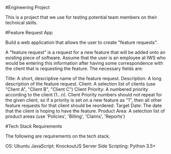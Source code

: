 #Engineering Project


This is a project that we use for testing potential team members on their technical skills.

#Feature Request App


Build a web application that allows the user to create "feature requests".

A "feature request" is a request for a new feature that will be added onto an existing piece of software. Assume that the user is an employee at IWS who would be entering this information after having some correspondence with the client that is requesting the feature. The necessary fields are:

Title: A short, descriptive name of the feature request.
Description: A long description of the feature request.
Client: A selection list of clients (use "Client A", "Client B", "Client C")
Client Priority: A numbered priority according to the client (1...n). Client Priority numbers should not repeat for the given client, so if a priority is set on a new feature as "1", then all other feature requests for that client should be reordered.
Target Date: The date that the client is hoping to have the feature.
Product Area: A selection list of product areas (use 'Policies', 'Billing', 'Claims', 'Reports')

#Tech Stack Requirements

The following are requirements on the tech stack.

OS: Ubuntu
JavaScript: KnockoutJS
Server Side Scripting: Python 3.5+
